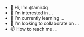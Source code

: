 - 👋 Hi, I’m @amir4q
- 👀 I’m interested in ...
- 🌱 I’m currently learning ...
- 💞️ I’m looking to collaborate on ...
- 📫 How to reach me ...

<!---
amir4q/amir4q is a ✨ special ✨ repository because its `README.md` (this file) appears on your GitHub profile.
You can click the Preview link to take a look at your changes.
--->
